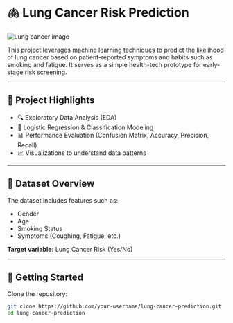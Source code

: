 # 🫁 Lung Cancer Risk Prediction

![Lung cancer image](https://github.com/user-attachments/assets/e3312178-0b70-476e-a832-8c702965c2b0)

This project leverages machine learning techniques to predict the likelihood of lung cancer based on patient-reported symptoms and habits such as smoking and fatigue. It serves as a simple health-tech prototype for early-stage risk screening.

---

## 📌 Project Highlights

- 🔍 Exploratory Data Analysis (EDA)
- 🧠 Logistic Regression & Classification Modeling
- 📊 Performance Evaluation (Confusion Matrix, Accuracy, Precision, Recall)
- 📈 Visualizations to understand data patterns

---

## 🧪 Dataset Overview

The dataset includes features such as:
- Gender
- Age
- Smoking Status
- Symptoms (Coughing, Fatigue, etc.)

**Target variable:** Lung Cancer Risk (Yes/No)

---

## 🚀 Getting Started

Clone the repository:

```bash
git clone https://github.com/your-username/lung-cancer-prediction.git
cd lung-cancer-prediction
